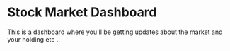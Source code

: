 # Stock Market Dashboard

This is a dashboard where you'll be getting updates about the market and your holding etc ..